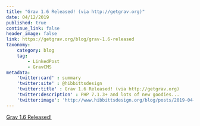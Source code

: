 ```yaml
---
title: "Grav 1.6 Released! (via http://getgrav.org)"
date: 04/12/2019
published: true
continue_link: false
header_image: false
link: https://getgrav.org/blog/grav-1.6-released
taxonomy:
    category: blog
    tag:
        - LinkedPost
        - GravCMS
metadata:
    'twitter:card' : summary
    'twitter:site' : @hibbittsdesign
    'twitter:title' : Grav 1.6 Released! (via http://getgrav.org)
    'twitter:description' : PHP 7.1.3+ and lots of new goodies...
    'twitter:image': 'http://www.hibbittsdesign.org/blog/posts/2019-04-12-grav-1-6-released/backups.jpeg'
---
```


<a class="embedly-card" data-card-align="left" href="https://getgrav.org/blog/grav-1.6-released">Grav 1.6 Released!</a>
<script async src="//cdn.embedly.com/widgets/platform.js" charset="UTF-8"></script>

